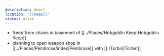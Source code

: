 ```yaml
---
description: dwarf
location: "[[Keep]]"
status: alive
---
```

- freed from chains in basement of [[../Places/Hobgoblin Keep|Hobgoblin Keep]]
- planning to open weapon shop in [[../Places/Pembrose/index|Pembrose]] with [[./Torbin|Torbin]]
